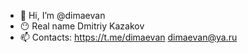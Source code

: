 - 👋 Hi, I’m @dimaevan
- 😶 Real name Dmitriy Kazakov
- 📫 Contacts: https://t.me/dimaevan dimaevan@ya.ru
